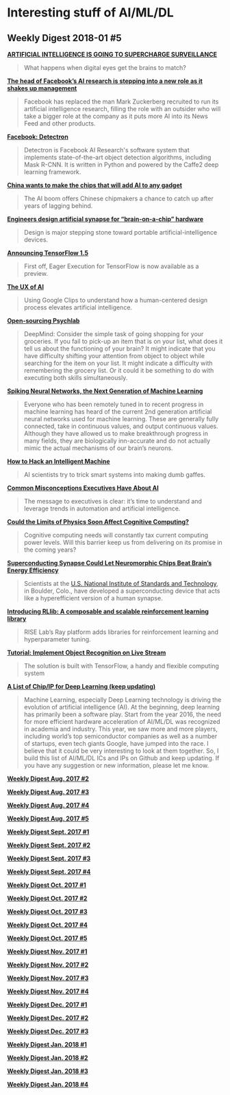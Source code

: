 # Interesting stuff of AI/ML/DL

## Weekly Digest 2018-01 \#5

**[ARTIFICIAL INTELLIGENCE IS GOING TO SUPERCHARGE SURVEILLANCE](https://www.theverge.com/2018/1/23/16907238/artificial-intelligence-surveillance-cameras-security)**
> What happens when digital eyes get the brains to match?

**[The head of Facebook’s AI research is stepping into a new role as it shakes up management](https://qz.com/1186806/yann-lecun-is-stepping-down-as-facebooks-head-of-ai-research/)**
> Facebook has replaced the man Mark Zuckerberg recruited to run its artificial intelligence research, filling the role with an outsider who will take a bigger role at the company as it puts more AI into its News Feed and other products.

**[Facebook: Detectron](https://github.com/facebookresearch/Detectron)**
> Detectron is Facebook AI Research's software system that implements state-of-the-art object detection algorithms, including Mask R-CNN. It is written in Python and powered by the Caffe2 deep learning framework.

**[China wants to make the chips that will add AI to any gadget](https://www.technologyreview.com/s/609954/china-wants-to-make-the-chips-that-will-add-ai-to-any-gadget/)**
> The AI boom offers Chinese chipmakers a chance to catch up after years of lagging behind.

**[Engineers design artificial synapse for “brain-on-a-chip” hardware](http://news.mit.edu/2018/engineers-design-artificial-synapse-brain-on-a-chip-hardware-0122?utm_campaign=Revue%20newsletter)**
> Design is major stepping stone toward portable artificial-intelligence devices.

**[Announcing TensorFlow 1.5](https://developers.googleblog.com/2018/01/announcing-tensorflow-15.html)**
> First off, Eager Execution for TensorFlow is now available as a preview. 

**[The UX of AI](https://design.google/library/ux-ai/)**
> Using Google Clips to understand how a human-centered design process elevates artificial intelligence.

**[Open-sourcing Psychlab](https://deepmind.com/blog/open-sourcing-psychlab/)**
> DeepMind: Consider the simple task of going shopping for your groceries. If you fail to pick-up an item that is on your list, what does it tell us about the functioning of your brain? It might indicate that you have difficulty shifting your attention from object to object while searching for the item on your list. It might indicate a difficulty with remembering the grocery list. Or it could it be something to do with executing both skills simultaneously.

**[Spiking Neural Networks, the Next Generation of Machine Learning](https://towardsdatascience.com/spiking-neural-networks-the-next-generation-of-machine-learning-84e167f4eb2b)**
> Everyone who has been remotely tuned in to recent progress in machine learning has heard of the current 2nd generation artificial neural networks used for machine learning. These are generally fully connected, take in continuous values, and output continuous values. Although they have allowed us to make breakthrough progress in many fields, they are biologically inn-accurate and do not actually mimic the actual mechanisms of our brain’s neurons.

**[How to Hack an Intelligent Machine](https://www.scientificamerican.com/article/how-to-hack-an-intelligent-machine/)**
> AI scientists try to trick smart systems into making dumb gaffes.

**[Common Misconceptions Executives Have About AI](https://thinkgrowth.org/common-misconceptions-executives-have-about-ai-a4bee8f0de87)**
> The message to executives is clear: it’s time to understand and leverage trends in automation and artificial intelligence.

**[Could the Limits of Physics Soon Affect Cognitive Computing?](https://www.rtinsights.com/could-the-limits-of-physics-soon-affect-cognitive-computing/)**
> Cognitive computing needs will constantly tax current computing power levels. Will this barrier keep us from delivering on its promise in the coming years?

**[Superconducting Synapse Could Let Neuromorphic Chips Beat Brain’s Energy Efficiency]()**
>Scientists at the [U.S. National Institute of Standards and Technology](https://www.nist.gov/), in Boulder, Colo., have developed a superconducting device that acts like a hyperefficient version of a human synapse.

**[Introducing RLlib: A composable and scalable reinforcement learning library](https://www.oreilly.com/ideas/introducing-rllib-a-composable-and-scalable-reinforcement-learning-library)**
> RISE Lab’s Ray platform adds libraries for reinforcement learning and hyperparameter tuning.

**[Tutorial: Implement Object Recognition on Live Stream](https://medium.com/iotforall/tutorial-implement-object-recognition-on-live-stream-cc384f8556cc)**
> The solution is built with TensorFlow, a handy and flexible computing system

**[A List of Chip/IP for Deep Learning (keep updating)](https://basicmi.github.io/Deep-Learning-Processor-List/)**
> Machine Learning, especially Deep Learning technology is driving the evolution of artificial intelligence (AI). At the beginning, deep learning has primarily been a software play. Start from the year 2016, the need for more efficient hardware acceleration of AI/ML/DL was recognized in academia and industry. This year, we saw more and more players, including world’s top semiconductor companies as well as a number of startups, even tech giants Google, have jumped into the race. I believe that it could be very interesting to look at them together. So, I build this list of AI/ML/DL ICs and IPs on Github and keep updating. If you have any suggestion or new information, please let me know.

**[Weekly Digest Aug. 2017 \#2](https://github.com/basicmi/Machine-Learning-Articles/blob/master/WeeklyDigest2017-08_2.md)**

**[Weekly Digest Aug. 2017 \#3](https://github.com/basicmi/Machine-Learning-Articles/blob/master/WeeklyDigest2017-08_3.md)**

**[Weekly Digest Aug. 2017 \#4](https://github.com/basicmi/Machine-Learning-Articles/blob/master/WeeklyDigest2017-08_4.md)**

**[Weekly Digest Aug. 2017 \#5](https://github.com/basicmi/Machine-Learning-Articles/blob/master/WeeklyDigest2017-08_5.md)**

**[Weekly Digest Sept. 2017 \#1](https://github.com/basicmi/Machine-Learning-Articles/blob/master/WeeklyDigest2017-09_1.md)**

**[Weekly Digest Sept. 2017 \#2](https://github.com/basicmi/Machine-Learning-Articles/blob/master/WeeklyDigest2017-09_2.md)**

**[Weekly Digest Sept. 2017 \#3](https://github.com/basicmi/Machine-Learning-Articles/blob/master/WeeklyDigest2017-09_3.md)**

**[Weekly Digest Sept. 2017 \#4](https://github.com/basicmi/Machine-Learning-Articles/blob/master/WeeklyDigest2017-09_4.md)**

**[Weekly Digest Oct. 2017 \#1](https://github.com/basicmi/Machine-Learning-Articles/blob/master/WeeklyDigest2017-10_1.md)**

**[Weekly Digest Oct. 2017 \#2](https://github.com/basicmi/Machine-Learning-Articles/blob/master/WeeklyDigest2017-10_2.md)**

**[Weekly Digest Oct. 2017 \#3](https://github.com/basicmi/Machine-Learning-Articles/blob/master/WeeklyDigest2017-10_3.md)**

**[Weekly Digest Oct. 2017 \#4](https://github.com/basicmi/Machine-Learning-Articles/blob/master/WeeklyDigest2017-10_4.md)**

**[Weekly Digest Oct. 2017 \#5](https://github.com/basicmi/Machine-Learning-Articles/blob/master/WeeklyDigest2017-10_5.md)**

**[Weekly Digest Nov. 2017 \#1](https://github.com/basicmi/Machine-Learning-Articles/blob/master/WeeklyDigest2017-11_1.md)**

**[Weekly Digest Nov. 2017 \#2](https://github.com/basicmi/Machine-Learning-Articles/blob/master/WeeklyDigest2017-11_2.md)**

**[Weekly Digest Nov. 2017 \#3](https://github.com/basicmi/Machine-Learning-Articles/blob/master/WeeklyDigest2017-11_3.md)**

**[Weekly Digest Nov. 2017 \#4](https://github.com/basicmi/Machine-Learning-Articles/blob/master/WeeklyDigest2017-11_4.md)**

**[Weekly Digest Dec. 2017 \#1](https://github.com/basicmi/Machine-Learning-Articles/blob/master/WeeklyDigest2017-12_1.md)**

**[Weekly Digest Dec. 2017 \#2](https://github.com/basicmi/Machine-Learning-Articles/blob/master/WeeklyDigest2017-12_2.md)**

**[Weekly Digest Dec. 2017 \#3](https://github.com/basicmi/Machine-Learning-Articles/blob/master/WeeklyDigest2017-12_3.md)**

**[Weekly Digest Jan. 2018 \#1](https://github.com/basicmi/Machine-Learning-Articles/blob/master/WeeklyDigest2018-01_1.md)**

**[Weekly Digest Jan. 2018 \#2](https://github.com/basicmi/Machine-Learning-Articles/blob/master/WeeklyDigest2018-01_2.md)**

**[Weekly Digest Jan. 2018 \#3](https://github.com/basicmi/Machine-Learning-Articles/blob/master/WeeklyDigest2018-01_3.md)**

**[Weekly Digest Jan. 2018 \#4](https://github.com/basicmi/Machine-Learning-Articles/blob/master/WeeklyDigest2018-01_4.md)**

